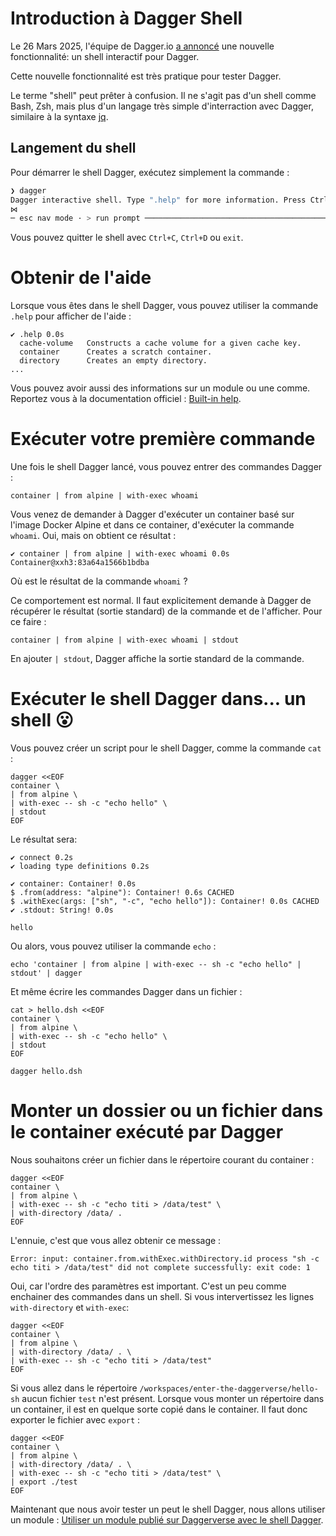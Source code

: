 # Introduction à Dagger Shell

Le 26 Mars 2025, l'équipe de Dagger.io [a annoncé](https://dagger.io/blog/a-shell-for-the-container-age-introducing-dagger-shell) une nouvelle fonctionnalité: un shell interactif pour Dagger.

Cette nouvelle fonctionnalité est très pratique pour tester Dagger.

Le terme "shell" peut prêter à confusion. Il ne s'agit pas d'un shell comme Bash, Zsh, mais plus d'un langage très simple d'interraction avec Dagger, similaire à la syntaxe [jq](https://jqlang.org).

## Langement du shell

Pour démarrer le shell Dagger, exécutez simplement la commande :
```bash
❯ dagger
Dagger interactive shell. Type ".help" for more information. Press Ctrl+D to exit.
⋈
─ esc nav mode · > run prompt ────────────────────────────────────────────────────
```

Vous pouvez quitter le shell avec `Ctrl+C`, `Ctrl+D` ou `exit`.

# Obtenir de l'aide

Lorsque vous êtes dans le shell Dagger, vous pouvez utiliser la commande `.help` pour afficher de l'aide :
```
✔ .help 0.0s
  cache-volume   Constructs a cache volume for a given cache key.                                                                                                                                                                           
  container      Creates a scratch container.                                                                                                                                                                                               
  directory      Creates an empty directory.
...
```

Vous pouvez avoir aussi des informations sur un module ou une comme. Reportez vous à la documentation officiel : [Built-in help](https://docs.dagger.io/features/shell/#built-in-help).

# Exécuter votre première commande

Une fois le shell Dagger lancé, vous pouvez entrer des commandes Dagger :
```
container | from alpine | with-exec whoami
```

Vous venez de demander à Dagger d'exécuter un container basé sur l'image Docker Alpine et dans ce container, d'exécuter la commande `whoami`. Oui, mais on obtient ce résultat :
```
✔ container | from alpine | with-exec whoami 0.0s
Container@xxh3:83a64a1566b1bdba
```

Où est le résultat de la commande `whoami` ?

Ce comportement est normal. Il faut explicitement demande à Dagger de récupérer le résultat (sortie standard) de la commande et de l'afficher. Pour ce faire :
```
container | from alpine | with-exec whoami | stdout
```

En ajouter `| stdout`, Dagger affiche la sortie standard de la commande.

# Exécuter le shell Dagger dans... un shell 😮

Vous pouvez créer un script pour le shell Dagger, comme la commande `cat` :
```
dagger <<EOF
container \
| from alpine \
| with-exec -- sh -c "echo hello" \
| stdout
EOF
```

Le résultat sera:
```
✔ connect 0.2s
✔ loading type definitions 0.2s

✔ container: Container! 0.0s
$ .from(address: "alpine"): Container! 0.6s CACHED
$ .withExec(args: ["sh", "-c", "echo hello"]): Container! 0.0s CACHED
✔ .stdout: String! 0.0s

hello
```

Ou alors, vous pouvez utiliser la commande `echo` :
```
echo 'container | from alpine | with-exec -- sh -c "echo hello" | stdout' | dagger
```

Et même écrire les commandes Dagger dans un fichier :  
```
cat > hello.dsh <<EOF
container \
| from alpine \
| with-exec -- sh -c "echo hello" \
| stdout
EOF

dagger hello.dsh
```

# Monter un dossier ou un fichier dans le container exécuté par Dagger

Nous souhaitons créer un fichier dans le répertoire courant du container :
```
dagger <<EOF
container \
| from alpine \
| with-exec -- sh -c "echo titi > /data/test" \
| with-directory /data/ .
EOF
```

L'ennuie, c'est que vous allez obtenir ce message :
```
Error: input: container.from.withExec.withDirectory.id process "sh -c echo titi > /data/test" did not complete successfully: exit code: 1
```

Oui, car l'ordre des paramètres est important. C'est un peu comme enchainer des commandes dans un shell. Si vous intervertissez les lignes `with-directory` et `with-exec`:
```
dagger <<EOF
container \
| from alpine \
| with-directory /data/ . \
| with-exec -- sh -c "echo titi > /data/test"
EOF
```

Si vous allez dans le répertoire `/workspaces/enter-the-daggerverse/hello-sh` aucun fichier `test` n'est présent.
Lorsque vous monter un répertoire dans un container, il est en quelque sorte copié dans le container.
Il faut donc exporter le fichier avec `export` :
```
dagger <<EOF
container \
| from alpine \
| with-directory /data/ . \
| with-exec -- sh -c "echo titi > /data/test" \
| export ./test
EOF
```

Maintenant que nous avoir tester un peut le shell Dagger, nous allons utiliser un module : [Utiliser un module publié sur Daggerverse avec le shell Dagger](./06-utiliser-module-daggervers-avec-shell-dagger.md).